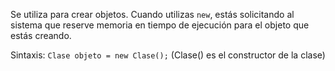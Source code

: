 Se utiliza para crear objetos. Cuando utilizas `new`, estás solicitando al sistema que reserve memoria en tiempo de ejecución para el objeto que estás creando. 

Sintaxis: `Clase objeto = new Clase();` (Clase() es el constructor de la clase)


